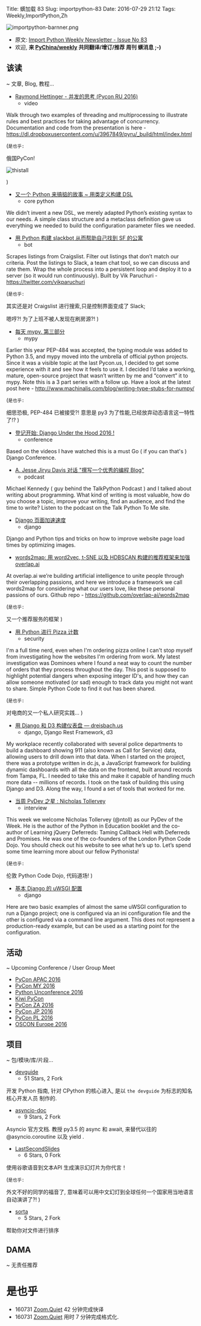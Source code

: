 Title: 蠎加载 83
Slug: importpython-83
Date: 2016-07-29 21:12
Tags: Weekly,ImportPython,Zh

![importpython-barnner.png](http://zoomq.qiniudn.com/ZQCollection/snap/importpython-barnner.png?imageView2/2/h/210)


- 原文: [Import Python Weekly Newsletter - Issue No 83](http://importpython.com/newsletter/no/83/)
- 欢迎, **来 [PyChina/weekly](https://github.com/PyChina/weekly) 共同翻译/增订/推荐 周刊 蠎消息 ;-)**

## 该读
~ 文章, Blog, 教程...


- [Raymond Hettinger - 并发的思考 (Pycon RU 2016)](https://www.youtube.com/watch?v=Bv25Dwe84g0)
    + video

Walk through two examples of threading and multiprocessing to illustrate rules and best practices for taking advantage of concurrency. Documentation and code from the presentation is here - https://dl.dropboxusercontent.com/u/3967849/pyru/_build/html/index.html

(`是也乎:`

俄国PyCon!

![thistall](https://dl.dropboxusercontent.com/u/3967849/pyru/_build/html/_images/thistall.jpg)

)

- [又一个 Python 来搞掂的故事 ~ 用类定义构建 DSL](http://slott-softwarearchitect.blogspot.com/2016/07/another-python-to-rescue-story-creating.html)
    + core python

We didn’t invent a new DSL, we merely adapted Python’s existing syntax to our needs. A simple class structure and a metaclass definition gave us everything we needed to build the configuration parameter files we needed.



- [用 Python 构建 slackbot 从而帮助自己找到 SF 的公寓](https://www.dataquest.io/blog/apartment-finding-slackbot)
    + bot

Scrapes listings from Craigslist. Filter out listings that don’t match our criteria. Post the listings to Slack, a team chat tool, so we can discuss and rate them. Wrap the whole process into a persistent loop and deploy it to a server (so it would run continuously). Built by Vik Paruchuri - https://twitter.com/vikparuchuri

(`是也乎:`

其实还是对 Craigslist 进行搜索,只是控制界面变成了 Slack;

嗯哼?! 为了上班不被人发现在刷房源?!
)

- [每天 mypy. 第三部分](http://www.machinalis.com/blog/a-day-with-mypy-part-1/)
    + mypy

Earlier this year PEP-484 was accepted, the typing module was added to Python 3.5, and mypy moved into the umbrella of official python projects. Since it was a visible topic at the last Pycon.us, I decided to get some experience with it and see how it feels to use it. I decided I’d take a working, mature, open-source project that wasn’t written by me and “convert” it to mypy. Note this is a 3 part series with a follow up. Have a look at the latest post here - http://www.machinalis.com/blog/writing-type-stubs-for-numpy/

(`是也乎:`

细思恐极, PEP-484 已被接受?!
意思是 py3 为了性能,已经放弃动态语言这一特性了!?
)

- [登记开始:  Django Under the Hood 2016 !](https://www.djangounderthehood.com/)
    + conference

Based on the videos I have watched this is a must Go ( if you can that's ) Django Conference.

- [A. Jesse Jiryu Davis 对话 "撰写一个优秀的编程 Blog"](https://emptysqua.re/blog/talk-python-episode-on-writing/)
    + podcast

Michael Kennedy ( guy behind the TalkPython Podcast ) and I talked about writing about programming. What kind of writing is most valuable, how do you choose a topic, improve your writing, find an audience, and find the time to write? Listen to the podcast on the Talk Python To Me site.



- [Django 页面加速速度](https://worthwhile.com/blog/2016/07/11/django-page-load-speed/)
    + django

Django and Python tips and tricks on how to improve website page load times by optimizing images.

- [words2map: 用 word2vec, t-SNE 以及 HDBSCAN 构建的推荐框架来加强 overlap.ai](http://blog.yhat.com/posts/words2map.html)

At overlap.ai we’re building artificial intelligence to unite people through their overlapping passions, and here we introduce a framework we call words2map for considering what our users love, like these personal passions of ours. Github repo - https://github.com/overlap-ai/words2map

(`是也乎:`

又一个推荐服务的框架
)

- [用 Python 进行 Pizza 计数](http://goo.gl/m3HS3g)
    + security

I'm a full time nerd, even when I'm ordering pizza online I can't stop myself from investigating how the websites I'm ordering from work. My latest investigation was Dominoes where I found a neat way to count the number of orders that they process throughout the day. This post is supposed to highlight potential dangers when exposing integer ID's, and how they can allow someone motivated (or sad) enough to track data you might not want to share. Simple Python Code to find it out has been shared.


(`是也乎:`

对电商的又一个私人研究实践...
)

- [用 Django 和 D3 构建仪表盘 — dreisbach.us](http://www.dreisbach.us/blog/building-dashboards-with-django-and-d3/)
    + django, Django Rest Framework, d3

My workplace recently collaborated with several police departments to build a dashboard showing 911 (also known as Call for Service) data, allowing users to drill down into that data. When I started on the project, there was a prototype written in dc.js, a JavaScript framework for building dynamic dashboards with all the data on the frontend, built around records from Tampa, FL. I needed to take this and make it capable of handling much more data -- millions of records. I took on the task of building this using Django and D3. Along the way, I found a set of tools that worked for me.



- [当周 PyDev 之星 : Nicholas Tollervey](http://feedproxy.google.com/~r/TheMouseVsThePython/~3/6r5nR2o7lIg/)
    + interview

This week we welcome Nicholas Tollervey (@ntoll) as our PyDev of the Week. He is the author of the Python in Education booklet and the co-author of Learning jQuery Deferreds: Taming Callback Hell with Deferreds and Promises. He was one of the co-founders of the London Python Code Dojo. You should check out his website to see what he’s up to. Let’s spend some time learning more about our fellow Pythonista!

(`是也乎:`

伦敦 Python Code Dojo, 代码道场!
)

- [基本 Django 的 uWSGI 配置](http://www.djangocurrent.com/2016/07/uwsgi-basic-django-setup_74.html)
    + django

Here are two basic examples of almost the same uWSGI configuration to run a Django project; one is configured via an ini configuration file and the other is configured via a command line argument. This does not represent a production-ready example, but can be used as a starting point for the configuration. 



## 活动
~ Upcoming Conference / User Group Meet

- [PyCon APAC 2016](https://www.pycon.kr/2016apac/)
- [PyCon MY 2016](http://pycon.my/)
- [Python Unconference 2016](http://www.pyunconf.de/)
- [Kiwi PyCon](http://kiwi.pycon.org/)
- [PyCon ZA 2016](https://za.pycon.org/)
- [PyCon JP 2016](https://pycon.jp/2016/)
- [PyCon PL 2016](http://pl.pycon.org/2016/)
- [OSCON Europe 2016](http://conferences.oreilly.com/oscon/open-source-eu-2016)




## 项目
~ 包/模块/库/片段...



- [devguide](https://github.com/python/devguide)
    - 51 Stars, 2 Fork

开发 Python 指南,
针对 CPython 的核心进入,
是以 `the devguide` 为标志的知名 核心开发人员 制作的.

- [asyncio-doc](https://github.com/asyncio-doc/asyncio-doc)
    - 9 Stars, 2 Fork

Asyncio 官方文档. 
教授 py3.5 的 async 和 await, 
来替代以往的 @asyncio.coroutine 以及 yield .

- [LastSecondSlides](https://github.com/trishume/LastSecondSlides)
    - 6 Stars, 0 Fork

使用谷歌语音到文本API
生成演示幻灯片为你代言！

(`是也乎:`

外文不好的同学的福音了,
意味着可以用中文幻灯到全球任何一个国家用当地语言自动演讲了?!
)

- [sorta](https://github.com/loics2/sorta)
    - 5 Stars, 2 Fork

帮助你对文件进行排序


## DAMA
~ 无责任推荐

# 是也乎

- 160731 [Zoom.Quiet](http://zoomquiet.io) 42 分钟完成快译
- 160731 [Zoom.Quiet](http://zoomquiet.io) 用时 7 分钟完成格式化.


